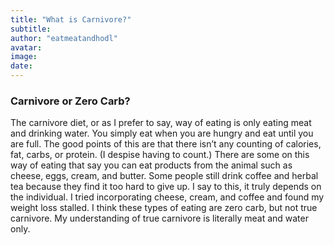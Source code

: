 ```yaml
---
title: "What is Carnivore?"
subtitle: 
author: "eatmeatandhodl"
avatar:
image:
date:
---
```


### Carnivore or Zero Carb?
The carnivore diet, or as I prefer to say, way of eating is only eating meat and drinking water. You simply eat when you are hungry and eat until you are full. The good points of this are that there isn’t any counting of calories, fat, carbs, or protein. (I despise having to count.)
There are some on this way of eating that say you can eat products from the animal such as cheese, eggs, cream, and butter. Some people still drink coffee and herbal tea because they find it too hard to give up. I say to this, it truly depends on the individual. I tried incorporating cheese, cream, and coffee and found my weight loss stalled. I think these types of eating are zero carb, but not true carnivore. My understanding of true carnivore is literally meat and water only. 
